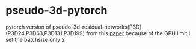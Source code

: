 # pseudo-3d-pytorch
pytorch version of pseudo-3d-residual-networks(P3D)(P3D24,P3D63,P3D131,P3D199) from this [paper](http://openaccess.thecvf.com/content_ICCV_2017/papers/Qiu_Learning_Spatio-Temporal_Representation_ICCV_2017_paper.pdf)
because of the GPU limit,I set the batchsize only 2
